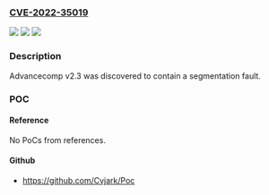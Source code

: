 ### [CVE-2022-35019](https://cve.mitre.org/cgi-bin/cvename.cgi?name=CVE-2022-35019)
![](https://img.shields.io/static/v1?label=Product&message=n%2Fa&color=blue)
![](https://img.shields.io/static/v1?label=Version&message=n%2Fa&color=blue)
![](https://img.shields.io/static/v1?label=Vulnerability&message=n%2Fa&color=brighgreen)

### Description

Advancecomp v2.3 was discovered to contain a segmentation fault.

### POC

#### Reference
No PoCs from references.

#### Github
- https://github.com/Cvjark/Poc

